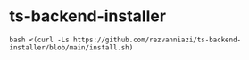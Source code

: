 # ts-backend-installer

```
bash <(curl -Ls https://github.com/rezvanniazi/ts-backend-installer/blob/main/install.sh)
```
